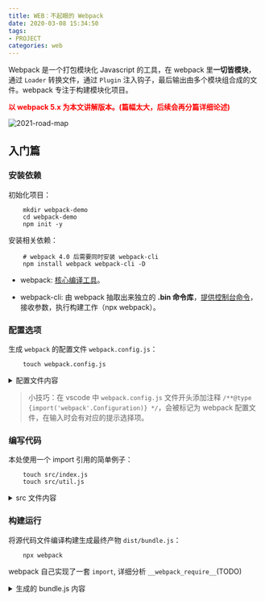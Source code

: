 ```yaml
---
title: WEB：不起眼的 Webpack
date: 2020-03-08 15:34:50
tags:
- PROJECT
categories: web
---
```


Webpack 是一个打包模块化 Javascript 的工具，在 webpack 里**一切皆模块**，通过 `Loader` 转换文件，通过 `Plugin` 注入钩子，最后输出由多个模块组合成的文件。webpack 专注于构建模块化项目。

<!-- more -->

**<font color="red">以 webpack 5.x 为本文讲解版本。(篇幅太大，后续会再分篇详细论述)</font>**

![2021-road-map](/images/web-webpack/webpack-slogan.png)

## 入门篇

### 安装依赖

初始化项目：

```Shell
    mkdir webpack-demo
    cd webpack-demo
    npm init -y
```

安装相关依赖：

```Shell
    # webpack 4.0 后需要同时安装 webpack-cli
    npm install webpack webpack-cli -D
```

- webpack: [核心编译工具](https://webpack.docschina.org/)。

- webpack-cli: 由 webpack 抽取出来独立的 **.bin 命令库**，[提供控制台命令](https://webpack.docschina.org/api/cli/)，接收参数，执行构建工作（npx webpack）。

### 配置选项

生成 `webpack` 的配置文件 `webpack.config.js`：

```Shell
    touch webpack.config.js
```

<details>
    <summary>配置文件内容</summary>

    ```JavaScript
        // TODO：在这里放上一个完整的 webpack 完整配置文件
        /** @type {import('webpack'.Configuration)} */
        const path = require('path');

        module.exports = {
            mode: 'development',
            entry: './src/index.js',
            output: {
                path: path.resolve(__dirname, 'dist'),
                filename: 'bundle.js',
            },
        }
    ```
</details>

> 小技巧：在 vscode 中 `webpack.config.js` 文件开头添加注释 `/**@type {import('webpack'.Configuration)} */`，会被标记为 webpack 配置文件，在输入时会有对应的提示选择项。

### 编写代码

本处使用一个 import 引用的简单例子：

```Shell
    touch src/index.js
    touch src/util.js
```

<details>
    <summary>src 文件内容</summary>

    ```JavaScript
        /** ------ src/index.js start ------ */
        import util from './util';

        util.match();
        /** ------ src/index.js end ------ */

        /** ------ src/util.js start ------ */
        export default {
            match: () => {
                console.log('match')
            }
        }
        /** ------ src/util.js end ------ */
    ```
</details>

### 构建运行

将源代码文件编译构建生成最终产物 `dist/bundle.js`：

```Shell
    npx webpack
```

webpack 自己实现了一套 `import`, 详细分析 `__webpack_require__`(TODO)

<details>
  <summary>生成的 bundle.js 内容</summary>

  ```JavaScript
    /******/ (() => { // webpackBootstrap
    /******/  "use strict";
    /******/  var __webpack_modules__ = ({

    /***/ "./src/index.js":
    /*!**********************!*\
    !*** ./src/index.js ***!
    \**********************/
    /***/ ((__unused_webpack_module, __webpack_exports__, __webpack_require__) => {

    eval("__webpack_require__.r(__webpack_exports__);\n/* harmony import */ var _util__WEBPACK_IMPORTED_MODULE_0__ = __webpack_require__(/*! ./util */ \"./src/util.js\");\n\r\n\r\n_util__WEBPACK_IMPORTED_MODULE_0__[\"default\"].match();\r\n\n\n//# sourceURL=webpack://webpack-demo/./src/index.js?");

    /***/ }),

    /***/ "./src/util.js":
    /*!*********************!*\
    !*** ./src/util.js ***!
    \*********************/
    /***/ ((__unused_webpack_module, __webpack_exports__, __webpack_require__) => {

    eval("__webpack_require__.r(__webpack_exports__);\n/* harmony export */ __webpack_require__.d(__webpack_exports__, {\n/* harmony export */   \"default\": () => (__WEBPACK_DEFAULT_EXPORT__)\n/* harmony export */ });\n/* harmony default export */ const __WEBPACK_DEFAULT_EXPORT__ = ({\r\n    match: () => {\r\n        // console.log('match')\r\n        return 'match'\r\n    }\r\n});\n\n//# sourceURL=webpack://webpack-demo/./src/util.js?");

    /***/ })

    /******/  });
    /************************************************************************/
    /******/  // The module cache
    /******/  var __webpack_module_cache__ = {};
    /******/
    /******/  // The require function
    /******/  function __webpack_require__(moduleId) {
    /******/   // Check if module is in cache
    /******/   var cachedModule = __webpack_module_cache__[moduleId];
    /******/   if (cachedModule !== undefined) {
    /******/    return cachedModule.exports;
    /******/   }
    /******/   // Create a new module (and put it into the cache)
    /******/   var module = __webpack_module_cache__[moduleId] = {
    /******/    // no module.id needed
    /******/    // no module.loaded needed
    /******/    exports: {}
    /******/   };
    /******/
    /******/   // Execute the module function
    /******/   __webpack_modules__[moduleId](module, module.exports, __webpack_require__);
    /******/
    /******/   // Return the exports of the module
    /******/   return module.exports;
    /******/  }
    /******/
    /************************************************************************/
    /******/  /* webpack/runtime/define property getters */
    /******/  (() => {
    /******/   // define getter functions for harmony exports
    /******/   __webpack_require__.d = (exports, definition) => {
    /******/    for(var key in definition) {
    /******/     if(__webpack_require__.o(definition, key) && !__webpack_require__.o(exports, key)) {
    /******/      Object.defineProperty(exports, key, { enumerable: true, get: definition[key] });
    /******/     }
    /******/    }
    /******/   };
    /******/  })();
    /******/
    /******/  /* webpack/runtime/hasOwnProperty shorthand */
    /******/  (() => {
    /******/   __webpack_require__.o = (obj, prop) => (Object.prototype.hasOwnProperty.call(obj, prop))
    /******/  })();
    /******/
    /******/  /* webpack/runtime/make namespace object */
    /******/  (() => {
    /******/   // define __esModule on exports
    /******/   __webpack_require__.r = (exports) => {
    /******/    if(typeof Symbol !== 'undefined' && Symbol.toStringTag) {
    /******/     Object.defineProperty(exports, Symbol.toStringTag, { value: 'Module' });
    /******/    }
    /******/    Object.defineProperty(exports, '__esModule', { value: true });
    /******/   };
    /******/  })();
    /******/
    /************************************************************************/
    /******/
    /******/  // startup
    /******/  // Load entry module and return exports
    /******/  // This entry module can't be inlined because the eval devtool is used.
    /******/  var __webpack_exports__ = __webpack_require__("./src/index.js");
    /******/
    /******/ })()
    ;
    ```
</details>

## 核心流程机制

### 核心流程图

// TODO：这里急需一张从代码到构建产物的流程图

C:\Users\leon\Desktop\pro\webpack\lib\webpack.js

### 架构

| 技术名词 | 介绍 |
| :------ | :------ |
| Entry | 编译入口，webpack 编译的起点 |
| Compiler | 编译管理器，webpack 启动后会创建 compiler 对象，**该对象一直存活直到结束退出** |
| Compilation | 单次编辑过程的管理器，比如 watch = true 时，运行过程中只有一个 compiler，**但每次文件变更触发重新编译时，都会创建一个新的 compilation 对象** |
| Dependence | 依赖对象，webpack 基于该类型记录模块间依赖关系 |
| Module | webpack 内部所有资源都会以 module对象形式存在，所有关于资源的操作、转译、合并都是以 module为基本单位进行的 |
| Chunk | 编译完成准备输出时，webpack 会将module按特定的规则组织成一个一个的 chunk，**这些 chunk 某种程度上跟最终输出一一对应** |
| Loader | 资源内容转换器，其实就是实现从内容 A 转换 B 的转换器 |
| Plugin | webpack构建过程中，会在特定的时机广播对应的事件，插件监听这些事件，在特定时间点介入编译过程 |

#### 插件机制

##### tapable

##### hook

## loader

运行顺序：从右到左

### 核心原理

### 常用 loader

| loader | 作用 |
| :------ | :------: |
| vue-loader |  |
| style-loader |  |
| css-loader |  |
| scss-loader |  |
| postcss-loader |  |
| url-loader |  |
| babel-loader |  |
| posthtml-loader |  |
| ts-loader |  |

## plugin

### 核心原理

### 常用 plugin

| plugin | 作用 |
| :------ | :------: |
| SplitChunksPlugin |  |
| TextExtractPlugin |  |
| DllPlugin |  |
| ImageMinimizerWebpackPlugin |  |
| TerserWebpackPlugin |  |

## 高级特性

### hmr

### tree-shaking

> 你可以将应用程序想象成一棵树。绿色表示实际用到的 source code(源码) 和 library(库)，是树上活的树叶。灰色表示未引用代码，是秋天树上枯萎的树叶。为了除去死去的树叶，你必须摇动这棵树，使它们落下。

现象：构建时会移除 JavaScript 上下文中的**未引用代码(dead-code)**。

关联插件：`TerserWebpackPlugin`

前提：

* **使用 ES2015 模块语法（即 `import` 和 `export`）**;
* 在项目的 package.json 文件中，添加 "sideEffects" 属性;
* 需要将 `webpack.config.js` 中的 `mode` 配置选项设置为 `production`。


和 `babel-loader` 的关系???

### source-map

`source map` 实质上是一个 **`JSON` 描述文件**，里面存储了代码打包转换后的位置信息，维护了打包前后的代码映射关系。

#### 环境应用

生成环境：`none`

开发环境：`source-map`

#### 配置参考

| 关键字 | 含义 |
| :------ | :------: |
| source-map | 生成 sourcemap 文件，可以配置 inline，会以 dataURL 的方式内联，可以配置 hidden，只生成 sourcemap，不和生成的文件关联 |
| eval | 浏览器 devtool 支持通过 sourceUrl 来把 eval 的内容单独生成文件，还可以进一步通过 sourceMappingUrl 来映射回源码，webpack 利用这个特性来简化了 sourcemap 的处理，可以直接从模块开始映射，不用从 bundle 级别 |
| cheap | 只映射到源代码的某一行，不精确到列，可以提升 sourcemap 生成速度 |
| module | sourcemap 生成时会关联每一步 loader 生成的 sourcemap，配合 sourcemap-loader 可以映射回最初的源码 |
| inline |  |
| hidden |  |
| nosources | 不生成 sourceContent 内容，可以减小 sourcemap 文件的大小 |

#### 原理

#### 实战

### code-splitting


参考资料：

[1] <a href="https://www.webpackjs.com/">Webpack 官网</a><br>
[2] <a href="https://gitmind.cn/app/docs/m1foeg1o">Webpack 5 知识体系</a><br>
[2] <a href="https://mp.weixin.qq.com/s/SbJNbSVzSPSKBe2YStn2Zw">[万字总结] 一文吃透 Webpack 核心原理</a><br>
